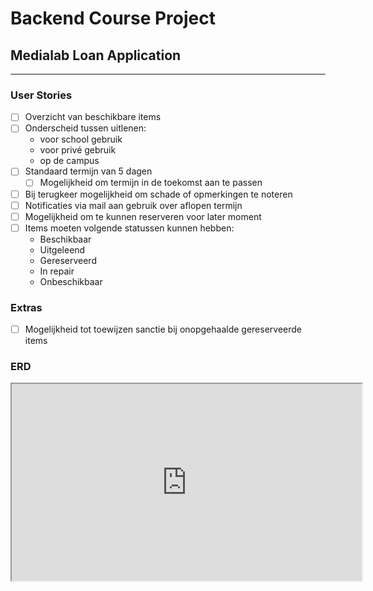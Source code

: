 # Backend Course Project

## Medialab Loan Application

---

### User Stories

-   [ ] Overzicht van beschikbare items
-   [ ] Onderscheid tussen uitlenen:
    -   voor school gebruik
    -   voor privé gebruik
    -   op de campus
-   [ ] Standaard termijn van 5 dagen
    -   [ ] Mogelijkheid om termijn in de toekomst aan te passen
-   [ ] Bij terugkeer mogelijkheid om schade of opmerkingen te noteren
-   [ ] Notificaties via mail aan gebruik over aflopen termijn
-   [ ] Mogelijkheid om te kunnen reserveren voor later moment
-   [ ] Items moeten volgende statussen kunnen hebben:
    -   Beschikbaar
    -   Uitgeleend
    -   Gereserveerd
    -   In repair
    -   Onbeschikbaar

### Extras

-   [ ] Mogelijkheid tot toewijzen sanctie bij onopgehaalde gereserveerde items

### ERD

<iframe width="560" height="315" src='https://dbdiagram.io/embed/624d8b20d043196e390810c3'> </iframe>
